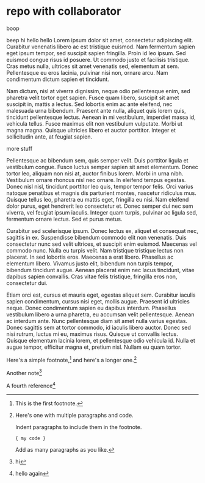 # repo with collaborator

boop

beep
hi
hello hello
Lorem ipsum dolor sit amet, consectetur adipiscing elit. Curabitur venenatis libero ac est tristique euismod. Nam fermentum sapien eget ipsum tempor, sed suscipit sapien fringilla. Proin id leo ipsum. Sed euismod congue risus id posuere. Ut commodo justo et facilisis tristique. Cras metus nulla, ultrices sit amet venenatis sed, elementum at sem. Pellentesque eu eros lacinia, pulvinar nisi non, ornare arcu. Nam condimentum dictum sapien et tincidunt.

Nam dictum, nisl at viverra dignissim, neque odio pellentesque enim, sed pharetra velit tortor eget sapien. Fusce quam libero, suscipit sit amet suscipit in, mattis a lectus. Sed lobortis enim ac ante eleifend, nec malesuada urna bibendum. Praesent ante nulla, aliquet quis lorem quis, tincidunt pellentesque lectus. Aenean in mi vestibulum, imperdiet massa id, vehicula tellus. Fusce maximus elit non vestibulum vulputate. Morbi ut magna magna. Quisque ultricies libero et auctor porttitor. Integer et sollicitudin ante, at feugiat sapien.

more stuff

Pellentesque ac bibendum sem, quis semper velit. Duis porttitor ligula et vestibulum congue. Fusce luctus semper sapien sit amet elementum. Donec tortor leo, aliquam non nisi at, auctor finibus lorem. Morbi in urna nibh. Vestibulum ornare rhoncus nisl nec ornare. In eleifend tempus egestas. Donec nisl nisl, tincidunt porttitor leo quis, tempor tempor felis. Orci varius natoque penatibus et magnis dis parturient montes, nascetur ridiculus mus. Quisque tellus leo, pharetra eu mattis eget, fringilla eu nisi. Nam eleifend dolor purus, eget hendrerit leo consectetur et. Donec semper dui nec sem viverra, vel feugiat ipsum iaculis. Integer quam turpis, pulvinar ac ligula sed, fermentum ornare lectus. Sed et purus metus.

Curabitur sed scelerisque ipsum. Donec lectus ex, aliquet et consequat nec, sagittis in ex. Suspendisse bibendum commodo elit non venenatis. Duis consectetur nunc sed velit ultrices, et suscipit enim euismod. Maecenas vel commodo nunc. Nulla eu turpis velit. Nam tristique tristique lectus non placerat. In sed lobortis eros. Maecenas a erat libero. Phasellus ac elementum libero. Vivamus justo elit, bibendum non turpis tempor, bibendum tincidunt augue. Aenean placerat enim nec lacus tincidunt, vitae dapibus sapien convallis. Cras vitae felis tristique, fringilla eros non, consectetur dui.

Etiam orci est, cursus et mauris eget, egestas aliquet sem. Curabitur iaculis sapien condimentum, cursus nisi eget, mollis augue. Praesent id ultricies neque. Donec condimentum sapien eu dapibus interdum. Phasellus vestibulum libero a urna pharetra, eu accumsan velit pellentesque. Aenean ac interdum ante. Nunc pellentesque diam sit amet nulla varius egestas. Donec sagittis sem at tortor commodo, id iaculis libero auctor. Donec sed nisi rutrum, luctus mi eu, maximus risus. Quisque ut convallis lectus. Quisque elementum lacinia lorem, et pellentesque odio vehicula id. Nulla et augue tempor, efficitur magna et, pretium nisl. Nullam eu quam tortor.

Here's a simple footnote,[^1] and here's a longer one.[^2]

Another note[^3]

A fourth reference[^4]

[^1]: This is the first footnote.

[^2]: Here's one with multiple paragraphs and code.

    Indent paragraphs to include them in the footnote.

    `{ my code }`

    Add as many paragraphs as you like.
    
 [^3]: hi
 
 [^4]: hello again
